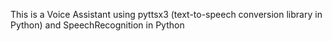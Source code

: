 This is a Voice Assistant using pyttsx3 (text-to-speech conversion library in Python) and SpeechRecognition in Python
